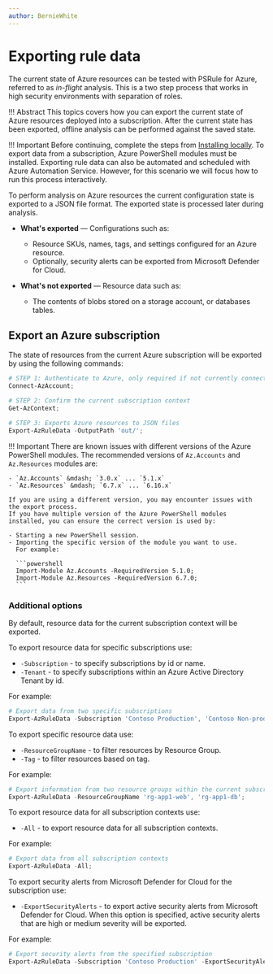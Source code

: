 ```yaml
---
author: BernieWhite
---
```


# Exporting rule data

The current state of Azure resources can be tested with PSRule for Azure, referred to as _in-flight_ analysis.
This is a two step process that works in high security environments with separation of roles.

!!! Abstract
    This topics covers how you can export the current state of Azure resources deployed into a subscription.
    After the current state has been exported, offline analysis can be performed against the saved state.

!!! Important
    Before continuing, complete the steps from [Installing locally][1].
    To export data from a subscription, Azure PowerShell modules must be installed.
    Exporting rule data can also be automated and scheduled with Azure Automation Service.
    However, for this scenario we will focus how to run this process interactively.

To perform analysis on Azure resources the current configuration state is exported to a JSON file format.
The exported state is processed later during analysis.

- **What's exported** &mdash; Configurations such as:
  - Resource SKUs, names, tags, and settings configured for an Azure resource.
  - Optionally, security alerts can be exported from Microsoft Defender for Cloud.
- **What's not exported** &mdash; Resource data such as:
  - The contents of blobs stored on a storage account, or databases tables.

  [1]: install.md#installing-locally

## Export an Azure subscription

The state of resources from the current Azure subscription will be exported by using the following commands:

```powershell
# STEP 1: Authenticate to Azure, only required if not currently connected
Connect-AzAccount;

# STEP 2: Confirm the current subscription context
Get-AzContext;

# STEP 3: Exports Azure resources to JSON files
Export-AzRuleData -OutputPath 'out/';
```

!!! Important
    There are known issues with different versions of the Azure PowerShell modules.
    The recommended versions of `Az.Accounts` and `Az.Resources` modules are:

    - `Az.Accounts` &mdash; `3.0.x` ... `5.1.x`
    - `Az.Resources` &mdash; `6.7.x` ... `6.16.x`

    If you are using a different version, you may encounter issues with the export process.
    If you have multiple version of the Azure PowerShell modules installed, you can ensure the correct version is used by:

    - Starting a new PowerShell session.
    - Importing the specific version of the module you want to use.
      For example:

      ```powershell
      Import-Module Az.Accounts -RequiredVersion 5.1.0;
      Import-Module Az.Resources -RequiredVersion 6.7.0;
      ```

### Additional options

By default, resource data for the current subscription context will be exported.

To export resource data for specific subscriptions use:

- `-Subscription` - to specify subscriptions by id or name.
- `-Tenant` - to specify subscriptions within an Azure Active Directory Tenant by id.

For example:

```powershell
# Export data from two specific subscriptions
Export-AzRuleData -Subscription 'Contoso Production', 'Contoso Non-production';
```

To export specific resource data use:

- `-ResourceGroupName` - to filter resources by Resource Group.
- `-Tag` - to filter resources based on tag.

For example:

```powershell
# Export information from two resource groups within the current subscription context
Export-AzRuleData -ResourceGroupName 'rg-app1-web', 'rg-app1-db';
```

To export resource data for all subscription contexts use:

- `-All` - to export resource data for all subscription contexts.

For example:

```powershell
# Export data from all subscription contexts
Export-AzRuleData -All;
```

To export security alerts from Microsoft Defender for Cloud for the subscription use:

- `-ExportSecurityAlerts` - to export active security alerts from Microsoft Defender for Cloud.
  When this option is specified, active security alerts that are high or medium severity will be exported.

For example:

```powershell
# Export security alerts from the specified subscription
Export-AzRuleData -Subscription 'Contoso Production' -ExportSecurityAlerts;
```
